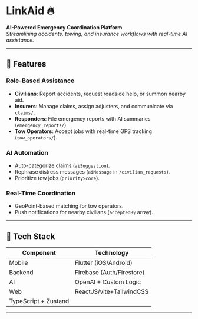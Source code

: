 # LinkAid :fire:

**AI-Powered Emergency Coordination Platform**  
_Streamlining accidents, towing, and insurance workflows with real-time AI assistance._

---

## :rocket: Features

### **Role-Based Assistance**

- **Civilians**: Report accidents, request roadside help, or summon nearby aid.
- **Insurers**: Manage claims, assign adjusters, and communicate via `claims/`.
- **Responders**: File emergency reports with AI summaries (`emergency_reports/`).
- **Tow Operators**: Accept jobs with real-time GPS tracking (`tow_operators/`).

### **AI Automation**

- Auto-categorize claims (`aiSuggestion`).
- Rephrase distress messages (`aiMessage` in `/civilian_requests`).
- Prioritize tow jobs (`priorityScore`).

### **Real-Time Coordination**

- GeoPoint-based matching for tow operators.
- Push notifications for nearby civilians (`acceptedBy` array).

---

## :wrench: Tech Stack

| Component            | Technology                |
| -------------------- | ------------------------- |
| Mobile               | Flutter (iOS/Android)     |
| Backend              | Firebase (Auth/Firestore) |
| AI                   | OpenAI + Custom Logic     |
| Web                  | ReactJS/vite+TailwindCSS  |
| TypeScript + Zustand |

---

